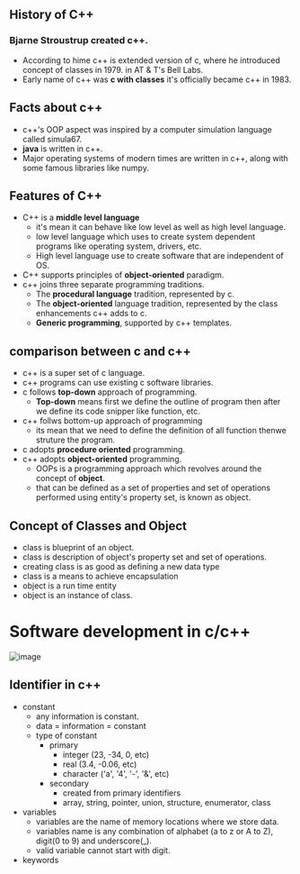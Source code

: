 ## History of C++
### Bjarne Stroustrup created c++.
  + According to hime c++ is extended version of c, where he introduced concept of classes in 1979. in AT & T's Bell Labs.
  + Early name of c++ was **c with classes** it's officially became c++ in 1983.

## Facts about c++
  + c++'s OOP aspect was inspired by a computer simulation language called simula67.
  + **java** is written in c++.
  + Major operating systems of modern times are written in c++, along with some famous libraries like numpy.
## Features of C++
  - C++ is a **middle level language**
      - it's mean it can behave like low level as well as high level language.
      - low level language which uses to create system dependent programs like operating system, drivers, etc.
      - High level language use to create software that are independent of OS.
  - C++ supports principles of **object-oriented** paradigm.
  - c++ joins three separate programming traditions.
      - The **procedural language** tradition, represented by c.
      - The **object-oriented** language tradition, represented by the class enhancements c++ adds to c.
      - **Generic programming**, supported by c++ templates.
## comparison between c and c++
  - c++ is a super set of c language.
  - c++ programs can use existing c software libraries.
  - c follows **top-down** approach of programming.
      - **Top-down** means first we define the outline of program then after we define its code snipper like function, etc.
  - c++ follws bottom-up approach of programming
      - its mean that we need to define the definition of all function thenwe struture the program.
  - c adopts **procedure oriented** programming.
  - c++ adopts **object-oriented** programming.
      - OOPs is a programming approach which revolves around the concept of **object**.
      - that can be defined as a set of properties and set of operations performed using entity's property set, is known as object.
## Concept of Classes and Object
  - class is blueprint of an object.
  - class is description of object's property set and set of operations.
  - creating class is as good as defining a new data type
  - class is a means to achieve encapsulation
  - object is a run time entity
  - object is an instance of class.

# Software development in c/c++
![image](https://github.com/user-attachments/assets/dcf3628a-474b-49f2-84b6-e59024c97928)

## Identifier in c++
  - constant
      - any information is constant.
      - data = information = constant
    - type of constant
        - primary
            - integer (23, -34, 0, etc)
            - real (3.4, -0.06, etc)
            - character ('a', '4', '-', '&', etc)
        - secondary
            - created from primary identifiers
            - array, string, pointer, union, structure, enumerator, class
  - variables
      - variables are the name of memory locations where we store data.
      - variables name is any combination of alphabet (a to z or A to Z), digit(0 to 9) and underscore(_).
      - valid variable cannot start with digit.
  - keywords
    
